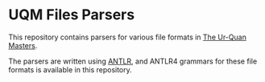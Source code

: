 # UQM Files Parsers

This repository contains parsers for various file formats in [The Ur-Quan Masters](http://sc2.sourceforge.net/).

The parsers are written using [ANTLR](https://www.antlr.org/), and ANTLR4 grammars for these file formats is available in this repository.
